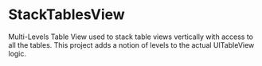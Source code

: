 # StackTablesView

Multi-Levels Table View used to stack table views vertically with access to all the tables.
This project adds a notion of levels to the actual UITableView logic.
